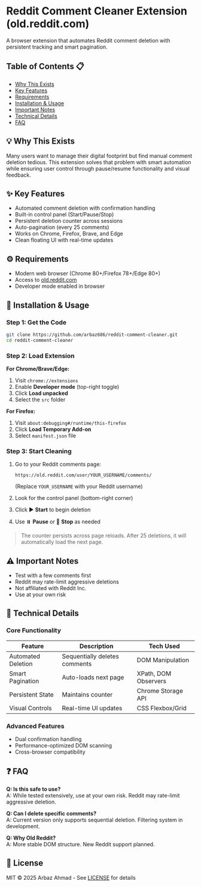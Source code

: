 # Reddit Comment Cleaner Extension (old.reddit.com)

A browser extension that automates Reddit comment deletion with persistent tracking and smart pagination.

## Table of Contents 📋
- [Why This Exists](#-why-this-exists)
- [Key Features](#-key-features)
- [Requirements](#-requirements)
- [Installation & Usage](#-installation--usage)
- [Important Notes](#-important-notes)
- [Technical Details](#-technical-details)
- [FAQ](#-faq)

## 💡 Why This Exists
Many users want to manage their digital footprint but find manual comment deletion tedious. This extension solves that problem with smart automation while ensuring user control through pause/resume functionality and visual feedback.

## ✨ Key Features
- Automated comment deletion with confirmation handling
- Built-in control panel (Start/Pause/Stop)
- Persistent deletion counter across sessions
- Auto-pagination (every 25 comments)
- Works on Chrome, Firefox, Brave, and Edge
- Clean floating UI with real-time updates

## ⚙ Requirements
- Modern web browser (Chrome 80+/Firefox 78+/Edge 80+)
- Access to [old.reddit.com](https://old.reddit.com)
- Developer mode enabled in browser

## 🚀 Installation & Usage

### Step 1: Get the Code
```bash
git clone https://github.com/arbaz686/reddit-comment-cleaner.git
cd reddit-comment-cleaner
```

### Step 2: Load Extension
**For Chrome/Brave/Edge:**
1. Visit `chrome://extensions`
2. Enable **Developer mode** (top-right toggle)
3. Click **Load unpacked**
4. Select the `src` folder

**For Firefox:**
1. Visit `about:debugging#/runtime/this-firefox`
2. Click **Load Temporary Add-on**
3. Select `manifest.json` file

### Step 3: Start Cleaning
1. Go to your Reddit comments page:
   
   ```
   https://old.reddit.com/user/YOUR_USERNAME/comments/
   ```
   (Replace `YOUR_USERNAME` with your Reddit username)
3. Look for the control panel (bottom-right corner)
4. Click ▶️ **Start** to begin deletion
5. Use ⏸️ **Pause** or 🛑 **Stop** as needed

> The counter persists across page reloads. After 25 deletions, it will automatically load the next page.

## ⚠ Important Notes
- Test with a few comments first
- Reddit may rate-limit aggressive deletions
- Not affiliated with Reddit Inc.
- Use at your own risk

## 🔧 Technical Details

### Core Functionality
| Feature | Description | Tech Used |
|---------|-------------|-----------|
| Automated Deletion | Sequentially deletes comments | DOM Manipulation |
| Smart Pagination | Auto-loads next page | XPath, DOM Observers |
| Persistent State | Maintains counter | Chrome Storage API |
| Visual Controls | Real-time UI updates | CSS Flexbox/Grid |

### Advanced Features
- Dual confirmation handling
- Performance-optimized DOM scanning
- Cross-browser compatibility

## ❓ FAQ
**Q: Is this safe to use?**  
A: While tested extensively, use at your own risk. Reddit may rate-limit aggressive deletion.

**Q: Can I delete specific comments?**  
A: Current version only supports sequential deletion. Filtering system in development.

**Q: Why Old Reddit?**  
A: More stable DOM structure. New Reddit support planned.

## 📜 License
MIT © 2025 Arbaz Ahmad - See [LICENSE](LICENSE) for details
